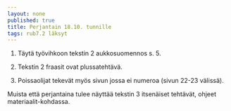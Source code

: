 ```yaml
---
layout: none
published: true
title: Perjantain 18.10. tunnille
tags: rub7.2 läksyt
---
```

1. Täytä työvihkoon tekstin 2 aukkosuomennos s. 5. 

2. Tekstin 2 fraasit ovat plussatehtävä. 

3. Poissaolijat tekevät myös sivun jossa ei numeroa (sivun 22-23 välissä).

Muista että perjantaina tulee näyttää tekstin 3 itsenäiset tehtävät, ohjeet materiaalit-kohdassa.

